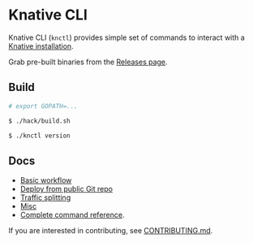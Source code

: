 # Knative CLI

Knative CLI (`knctl`) provides simple set of commands to interact with a [Knative installation](https://github.com/knative/docs).

Grab pre-built binaries from the [Releases page](https://github.com/cppforlife/knctl/releases).

## Build

```bash
# export GOPATH=...

$ ./hack/build.sh

$ ./knctl version
```

## Docs

- [Basic workflow](./docs/basic-workflow.md)
- [Deploy from public Git repo](./docs/deploy-public-git-repo.md)
- [Traffic splitting](./docs/traffic-splitting.md)
- [Misc](./docs/misc.md)
- [Complete command reference](./docs/cmd/knctl.md).

If you are interested in contributing, see [CONTRIBUTING.md](./CONTRIBUTING.md).
